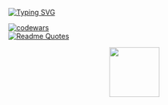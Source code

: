 
[![Typing SVG](https://readme-typing-svg.herokuapp.com?color=%2336BCF7&lines=Computer+engineer+student)](https://git.io/typing-svg)

[![codewars](https://www.codewars.com/users/Neor/badges/large)](https://www.codewars.com/users/Neor)   
[![Readme Quotes](https://quotes-github-readme.vercel.app/api?type=horizontal&theme=dark)](https://github.com/piyushsuthar/github-readme-quotes)
<div id="header" align="center">
  <img src="https://media.giphy.com/media/M9gbBd9nbDrOTu1Mqx/giphy.gif" width="100"/>
</div>
